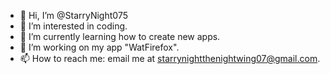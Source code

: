- 👋 Hi, I’m @StarryNight075
- 👀 I’m interested in coding.
- 🌱 I’m currently learning how to create new apps.
- 💞️ I’m working on my app "WatFirefox".
- 📫 How to reach me: email me at starrynightthenightwing07@gmail.com.

<!---
StarryNight075/StarryNight075 is a ✨ special ✨ repository because its `README.md` (this file) appears on your GitHub profile.
You can click the Preview link to take a look at your changes.
--->
